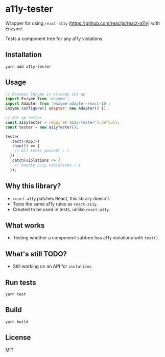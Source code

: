 # a11y-tester

Wrapper for using `react-a11y` (https://github.com/reactjs/react-a11y) with Enzyme.

Tests a component tree for any a11y violations.

## Installation

```
yarn add a11y-tester
```

## Usage

```javascript
// Assumes Enzyme is already set up
import Enzyme from 'enzyme';
import Adapter from 'enzyme-adapter-react-16';
Enzyme.configure({ adapter: new Adapter() });

// Set up tester
const a11yTester = require('a11y-tester').default;
const tester = new a11yTester();

tester
  .test(<App/>)
  .then(() => {
    // All tests passed! :-)
  })
  .catch(violations => {
    // Handle a11y violations :-(
  });
```

## Why this library?

* `react-a11y` patches React, this library doesn't.
* Tests the same a11y rules as `react-a11y`.
* Created to be used in tests, unlike `react-a11y`.

## What works

* Testing whether a component subtree has a11y violations with `test()`.

## What's still TODO?

* Still working on an API for `violations`.

## Run tests

```
yarn test
```

## Build

```
yarn build
```

## License

MIT
